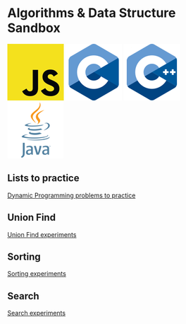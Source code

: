 # Algorithms & Data Structure Sandbox

[![Java Script](doc/JS-logo.png)](src/js)
[![C](doc/C-logo.png)](src/c)
[![C++](doc/C++-logo.png)](src/cpp)
[![Java](doc/Java-logo.png)](src/main)

## Lists to practice
[Dynamic Programming problems to practice](doc/DP.md)

## Union Find
[Union Find experiments](src/main/java/uf)

## Sorting
[Sorting experiments](src/main/java/sorting)

## Search
[Search experiments](src/main/java/searching)
